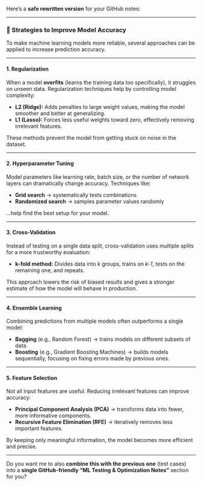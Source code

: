 Here’s a **safe rewritten version** for your GitHub notes:

---

### 🎯 Strategies to Improve Model Accuracy

To make machine learning models more reliable, several approaches can be applied to increase prediction accuracy.

---

#### **1. Regularization**

When a model **overfits** (learns the training data too specifically), it struggles on unseen data. Regularization techniques help by controlling model complexity:

* **L2 (Ridge):** Adds penalties to large weight values, making the model smoother and better at generalizing.
* **L1 (Lasso):** Forces less useful weights toward zero, effectively removing irrelevant features.

These methods prevent the model from getting stuck on noise in the dataset.

---

#### **2. Hyperparameter Tuning**

Model parameters like learning rate, batch size, or the number of network layers can dramatically change accuracy. Techniques like:

* **Grid search** → systematically tests combinations
* **Randomized search** → samples parameter values randomly

…help find the best setup for your model.

---

#### **3. Cross-Validation**

Instead of testing on a single data split, cross-validation uses multiple splits for a more trustworthy evaluation:

* **k-fold method:** Divides data into *k* groups, trains on *k-1*, tests on the remaining one, and repeats.

This approach lowers the risk of biased results and gives a stronger estimate of how the model will behave in production.

---

#### **4. Ensemble Learning**

Combining predictions from multiple models often outperforms a single model:

* **Bagging** (e.g., Random Forest) → trains models on different subsets of data.
* **Boosting** (e.g., Gradient Boosting Machines) → builds models sequentially, focusing on fixing errors made by previous ones.

---

#### **5. Feature Selection**

Not all input features are useful. Reducing irrelevant features can improve accuracy:

* **Principal Component Analysis (PCA)** → transforms data into fewer, more informative components.
* **Recursive Feature Elimination (RFE)** → iteratively removes less important features.

By keeping only meaningful information, the model becomes more efficient and precise.

---

Do you want me to also **combine this with the previous one** (test cases) into a **single GitHub-friendly “ML Testing & Optimization Notes”** section for you?
